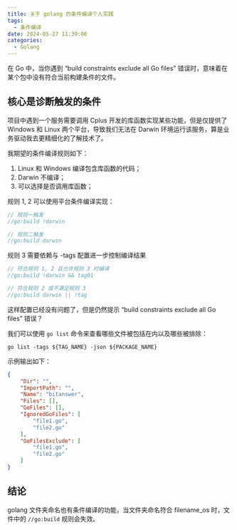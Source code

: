 ```yaml
---
title: 关于 golang 的条件编译个人实践
tags:
  - 条件编译
date: 2024-05-27 11:39:00
categories:
  - Golang
---
```


在 Go 中，当你遇到 “build constraints exclude all Go files” 错误时，意味着在某个包中没有符合当前构建条件的文件。

## 核心是诊断触发的条件

项目中遇到一个服务需要调用 Cplus 开发的库函数实现某些功能，但是仅提供了 Windows 和 Linux 两个平台，导致我们无法在 Darwin 环境运行该服务，算是业务驱动我去更精细化的了解技术了。

我期望的条件编译规则如下：

1. Linux 和 Windows 编译包含库函数的代码；
2. Darwin 不编译；
3. 可以选择是否调用库函数；

规则 1, 2 可以使用平台条件编译实现：

```go
// 规则一触发
//go:build !darwin

// 规则二触发
//go:build darwin
```

规则 3 需要依赖与 -tags 配置进一步控制编译结果

```go
// 符合规则 1, 2 且允许规则 3 时编译
//go:build !darwin && tag01

// 符合规则 2 或不满足规则 3
//go:build darwin || !tag
```

这样配置已经没有问题了，但是仍然提示 “build constraints exclude all Go files” 错误？

我们可以使用 `go list` 命令来查看哪些文件被包括在内以及哪些被排除：

`go list -tags ${TAG_NAME} -json ${PACKAGE_NAME}`

示例输出如下：

```json
{
    "Dir": "",
    "ImportPath": "",
    "Name": "bitanswer",
    "Files": [],
    "GoFiles": [],
    "IgnoredGoFiles": [
        "file1.go",
        "file2.go"
    ],
    "GoFilesExclude": [
        "file1.go",
        "file2.go"
    ]
}
```

## 结论

golang 文件夹命名也有条件编译的功能，当文件夹命名符合 filename_os 时，文件中的 `//go:build` 规则会失效。